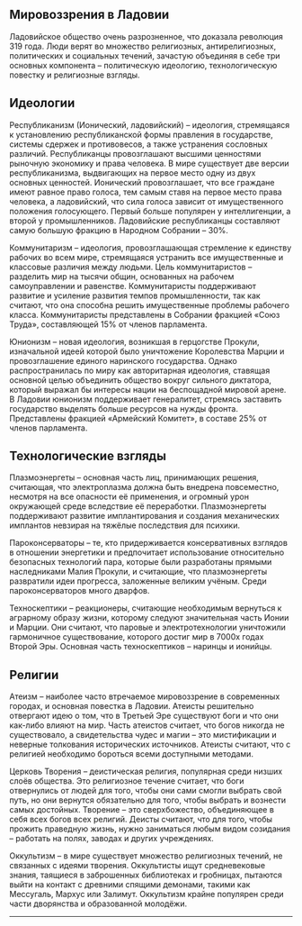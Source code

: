 ## Мировоззрения в Ладовии

Ладовийское общество очень разрозненное, что доказала революция 319 года. Люди верят во множество религиозных, антирелигиозных, политических и социальных течений, зачастую объединяя в себе три основных компонента – политическую идеологию, технологическую повестку и религиозные взгляды.

## Идеологии

Республиканизм (Ионический, ладовийский) – идеология, стремящаяся к установлению республиканской формы правления в государстве, системы сдержек и противовесов, а также устранения сословных различий. Республиканцы провозглашают высшими ценностями рыночную экономику и права человека. В мире существует две версии республиканизма, выдвигающих на первое место одну из двух основных ценностей. Ионический провозглашает, что все граждане имеют равное право голоса, тем самым ставя на первое место права человека, а ладовийский, что сила голоса зависит от имущественного положения голосующего. Первый больше популярен у интеллигенции, а второй у промышленников. Ладовийские республиканцы составляют самую большую фракцию в Народном Собрании – 30%.

Коммунитаризм – идеология, провозглашающая стремление к единству рабочих во всем мире, стремящаяся устранить все имущественные и классовые различия между людьми. Цель коммунитаристов – разделить мир на тысячи общин, основанных на рабочем самоуправлении и равенстве. Коммунитаристы поддерживают развитие и усиление развития темпов промышленности, так как считают, что она способна решить имущественные проблемы рабочего класса. Коммунитаристы представлены в Собрании фракцией «Союз Труда», составляющей 15% от членов парламента.

Юнионизм – новая идеология, возникшая в герцогстве Прокули, изначальной идеей которой было уничтожение Королевства Марции и провозглашение единого наринского государства. Однако распространилась по миру как авторитарная идеология, ставящая основной целью объединить общество вокруг сильного диктатора, который выражал бы интересы нации на беспощадной мировой арене. В Ладовии юнионизм поддерживает генералитет, стремясь заставить государство выделять больше ресурсов на нужды фронта. Представлены фракцией «Армейский Комитет», в составе 25% от членов парламента.

## Технологические взгляды

Плазмоэнергеты – основная часть лиц, принимающих решения, считающая, что электроплазма должна быть внедрена повсеместно, несмотря на все опасности её применения, и огромный урон окружающей среде вследствие её переработки. Плазмоэнергеты поддерживают развитие имплантирования и создания механических имплантов невзирая на тяжёлые последствия для психики.

Пароконсерваторы – те, кто придерживается консервативных взглядов в отношении энергетики и предпочитает использование относительно безопасных технологий пара, которые были разработаны прямыми наследниками Малия Прокули, и считающие, что плазмоэнергеты развратили идеи прогресса, заложенные великим учёным. Среди пароконсерваторов много дварфов.

Техноскептики – реакционеры, считающие необходимым вернуться к аграрному образу жизни, которому следуют значительная часть Ионии и Марции. Они считают, что паровые и электротехнологии уничтожили гармоничное существование, которого достиг мир в 7000х годах Второй Эры. Основная часть техноскептиков – наринцы и ионийцы.

## Религии

Атеизм – наиболее часто втречаемое мировоззрение в современных городах, и основная повестка в Ладовии. Атеисты решительно отвергают идею о том, что в Третьей Эре существуют боги и что они как-либо влияют на мир. Часть атеистов считает, что богов никогда не существовало, а свидетельства чудес и магии – это мистификации и неверные толкования исторических источников. Атеисты считают, что с религией необходимо бороться всеми доступными методами. 

Церковь Творения – деистическая религия, популярная среди низших слоёв общества. Это религиозное течение считает, что боги отвернулись от людей для того, чтобы они сами смогли выбрать свой путь, но они вернутся обязательно для того, чтобы выбрать и вознести самых достойных. Творение – это сверхбожество, объединяющее в себя всех богов всех религий. Деисты считают, что для того, чтобы прожить праведную жизнь, нужно заниматься любым видом созидания – работать на полях, заводах и других учреждениях.

Оккультизм – в мире существует множество религиозных течений, не связанных с идеями творения. Оккультисты ищут средневековые знания, таящиеся в заброшенных библиотеках и гробницах, пытаются выйти на контакт с древними спящими демонами, такими как Мессугаль, Мархус или Залимут. Оккультизм крайне популярен среди части дворянства и образованной молодёжи.
***